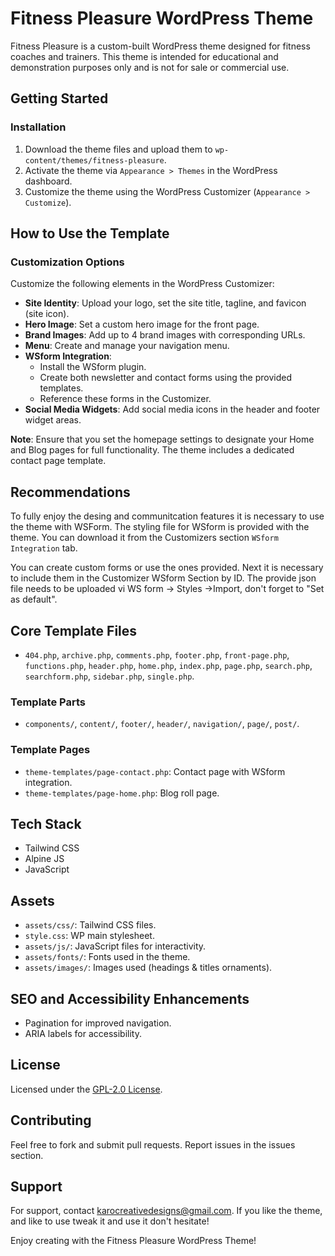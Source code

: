 # Fitness Pleasure WordPress Theme

Fitness Pleasure is a custom-built WordPress theme designed for fitness coaches and trainers. This theme is intended for educational and demonstration purposes only and is not for sale or commercial use.

## Getting Started

### Installation
1. Download the theme files and upload them to `wp-content/themes/fitness-pleasure`.
2. Activate the theme via `Appearance > Themes` in the WordPress dashboard.
3. Customize the theme using the WordPress Customizer (`Appearance > Customize`).

## How to Use the Template

### Customization Options
Customize the following elements in the WordPress Customizer:
- **Site Identity**: Upload your logo, set the site title, tagline, and favicon (site icon).
- **Hero Image**: Set a custom hero image for the front page.
- **Brand Images**: Add up to 4 brand images with corresponding URLs.
- **Menu**: Create and manage your navigation menu.
- **WSform Integration**: 
  - Install the WSform plugin.
  - Create both newsletter and contact forms using the provided templates.
  - Reference these forms in the Customizer.
- **Social Media Widgets**: Add social media icons in the header and footer widget areas.

**Note**: Ensure that you set the homepage settings to designate your Home and Blog pages for full functionality. The theme includes a dedicated contact page template.

## Recommendations

To fully enjoy the desing and communitcation features it is necessary to use the theme with WSForm. The styling file for WSform is provided with the theme. You can download it from the Customizers section `WSform Integration` tab. 

You can create custom forms or use the ones provided. Next it is necessary to include them in the Customizer WSform Section by ID. The provide json file needs to be uploaded vi WS form -> Styles ->Import, don't forget to "Set as default".

## Core Template Files
- `404.php`, `archive.php`, `comments.php`, `footer.php`, `front-page.php`, `functions.php`, `header.php`, `home.php`, `index.php`, `page.php`, `search.php`, `searchform.php`, `sidebar.php`, `single.php`.

### Template Parts
- `components/`, `content/`, `footer/`, `header/`, `navigation/`, `page/`, `post/`.

### Template Pages
- `theme-templates/page-contact.php`: Contact page with WSform integration.
- `theme-templates/page-home.php`: Blog roll page.

## Tech Stack
- Tailwind CSS
- Alpine JS
- JavaScript

## Assets
- `assets/css/`: Tailwind CSS files.
- `style.css`: WP main stylesheet.
- `assets/js/`: JavaScript files for interactivity.
- `assets/fonts/`: Fonts used in the theme.
- `assets/images/`: Images used (headings & titles ornaments).


## SEO and Accessibility Enhancements
- Pagination for improved navigation.
- ARIA labels for accessibility.

## License
Licensed under the [GPL-2.0 License](LICENSE).

## Contributing
Feel free to fork and submit pull requests. Report issues in the issues section.

## Support
For support, contact karocreativedesigns@gmail.com.
If you like the theme, and like to use tweak it and use it don't hesitate!

Enjoy creating with the Fitness Pleasure WordPress Theme!